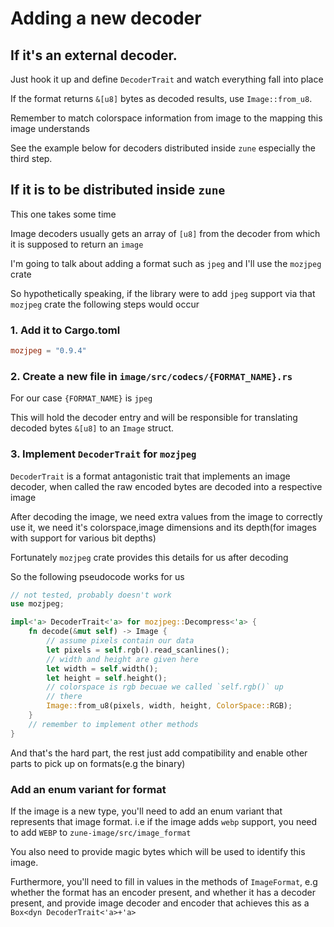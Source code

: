# Adding a new decoder

## If it's an external decoder.

Just hook it up and define `DecoderTrait` and watch everything fall into place

If the format returns `&[u8]` bytes as decoded results,
use `Image::from_u8`.

Remember to match colorspace information from image to the mapping this image understands

See the example below for decoders distributed inside `zune` especially the third step.

## If it is to be distributed inside `zune`

This one takes some time

Image decoders usually gets an array of  `[u8]` from the decoder
from which it is supposed to return an `image`

I'm going to talk about adding a format such as `jpeg`
and I'll use the `mozjpeg` crate

So hypothetically speaking, if the library were to add
`jpeg` support via that `mozjpeg` crate the following steps would occur

### 1. Add it to Cargo.toml

```toml
mozjpeg = "0.9.4"
```

### 2. Create a new file in `image/src/codecs/{FORMAT_NAME}.rs`

For our case `{FORMAT_NAME}` is `jpeg`

This will hold the decoder entry and will be responsible for translating decoded bytes `&[u8]`
to an `Image` struct.

### 3. Implement `DecoderTrait` for `mozjpeg`

`DecoderTrait` is a format antagonistic trait that implements an image decoder, when called the raw encoded bytes are
decoded into a respective image

After decoding the image, we need extra values from the image to correctly use it,
we need it's colorspace,image dimensions and its depth(for images with support for various bit depths)

Fortunately `mozjpeg` crate provides this details for us after decoding

So the following pseudocode works for us

```Rust
// not tested, probably doesn't work
use mozjpeg;

impl<'a> DecoderTrait<'a> for mozjpeg::Decompress<'a> {
    fn decode(&mut self) -> Image {
        // assume pixels contain our data
        let pixels = self.rgb().read_scanlines();
        // width and height are given here
        let width = self.width();
        let height = self.height();
        // colorspace is rgb becuae we called `self.rgb()` up
        // there
        Image::from_u8(pixels, width, height, ColorSpace::RGB);
    }
    // remember to implement other methods
}
```

And that's the hard part, the rest just add compatibility and enable other parts to
pick up on formats(e.g the binary)

### Add an enum variant for format

If the image is a new type, you'll need to add an enum variant that represents that image
format. i.e if the image adds `webp` support, you need to add `WEBP` to `zune-image/src/image_format`

You also need to provide magic bytes which will be used to identify this image.

Furthermore, you'll need to fill in values in the methods of `ImageFormat`, e.g whether the format
has an encoder present, and whether it has a decoder present, and provide image decoder and encoder that
achieves this as a `Box<dyn DecoderTrait<'a>+'a>`
